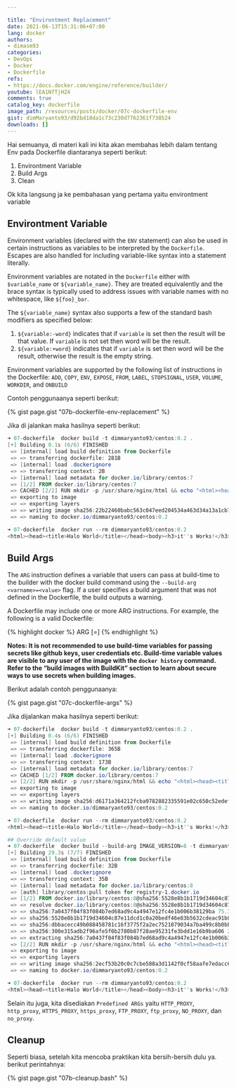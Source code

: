 ```yaml
---

title: "Environtment Replacement"
date: 2021-06-13T15:31:06+07:00
lang: docker
authors:
- dimasm93
categories:
- DevOps
- Docker
- Dockerfile
refs: 
- https://docs.docker.com/engine/reference/builder/
youtube: lEA1NfTjHZ4
comments: true
catalog_key: dockerfile
image_path: /resources/posts/docker/07c-dockerfile-env
gist: dimMaryanto93/d92bd18da1c73c230d7762361f738524
downloads: []
---
```


Hai semuanya, di materi kali ini kita akan membahas lebih dalam tentang Env pada Dockerfile diantaranya seperti berikut:

1. Environtment Variable
2. Build Args
3. Clean

Ok kita langsung ja ke pembahasan yang pertama yaitu environtment variable

<!--more-->

## Environtment Variable

Environment variables (declared with the `ENV` statement) can also be used in certain instructions as variables to be interpreted by the `Dockerfile`. Escapes are also handled for including variable-like syntax into a statement literally.

Environment variables are notated in the `Dockerfile` either with `$variable_name` or `${variable_name}`. They are treated equivalently and the brace syntax is typically used to address issues with variable names with no whitespace, like `${foo}_bar`.

The `${variable_name}` syntax also supports a few of the standard bash modifiers as specified below:
1. `${variable:-word}` indicates that if `variable` is set then the result will be that value. If `variable` is not set then word will be the result.
2. `${variable:+word}` indicates that if `variable` is set then word will be the result, otherwise the result is the empty string.

Environment variables are supported by the following list of instructions in the Dockerfile: `ADD`, `COPY`, `ENV`, `EXPOSE`,  `FROM`, `LABEL`, `STOPSIGNAL`, `USER`, `VOLUME`, `WORKDIR`, and `ONBUILD` 

Contoh penggunaanya seperti berikut:

{% gist page.gist "07b-dockerfile-env-replacement" %}

Jika di jalankan maka hasilnya seperti berikut:

```powershell
➜ 07-dockerfile  docker build -t dimmaryanto93/centos:0.2 .
[+] Building 0.1s (6/6) FINISHED
 => [internal] load build definition from Dockerfile                                                                   0.0s 
 => => transferring dockerfile: 281B                                                                                   0.0s 
 => [internal] load .dockerignore                                                                                      0.0s 
 => => transferring context: 2B                                                                                        0.0s 
 => [internal] load metadata for docker.io/library/centos:7                                                            0.0s 
 => [1/2] FROM docker.io/library/centos:7                                                                              0.0s 
 => CACHED [2/2] RUN mkdir -p /usr/share/nginx/html && echo "<html><head><title>Halo World</title></head><body><h3>it"  0.0s 
 => exporting to image                                                                                                 0.0s 
 => => exporting layers                                                                                                0.0s 
 => => writing image sha256:22b22460babc563c047eed204534a463d34a13a1cb75dda635d49bcddcb9351e                           0.0s 
 => => naming to docker.io/dimmaryanto93/centos:0.2

➜ 07-dockerfile  docker run --rm dimmaryanto93/centos:0.2  
<html><head><title>Halo World</title></head><body><h3>it''s Works!</h3></body></html>
```

## Build Args

The `ARG` instruction defines a variable that users can pass at build-time to the builder with the docker build command using the `--build-arg` `<varname>=<value>` flag. If a user specifies a build argument that was not defined in the Dockerfile, the build outputs a warning.

A Dockerfile may include one or more ARG instructions. For example, the following is a valid Dockerfile:

{% highlight docker %}
ARG <name>[=<default value>]
{% endhighlight %}

**Notes: It is not recommended to use build-time variables for passing secrets like github keys, user credentials etc. Build-time variable values are visible to any user of the image with the `docker history` command. Refer to the “build images with BuildKit” section to learn about secure ways to use secrets when building images.**

Berikut adalah contoh penggunaanya:

{% gist page.gist "07c-dockerfile-args" %}

Jika dijalankan maka hasilnya seperti berikut:

```powershell
➜ 07-dockerfile  docker build -t dimmaryanto93/centos:0.2 .
[+] Building 0.4s (6/6) FINISHED
 => [internal] load build definition from Dockerfile                                   0.0s
 => => transferring dockerfile: 365B                                                   0.0s
 => [internal] load .dockerignore                                                      0.0s
 => => transferring context: 173B                                                      0.0s
 => [internal] load metadata for docker.io/library/centos:7                            0.0s
 => CACHED [1/2] FROM docker.io/library/centos:7                                       0.0s
 => [2/2] RUN mkdir -p /usr/share/nginx/html && echo "<html><head><title>Halo World</"  0.2s
 => exporting to image                                                                 0.0s
 => => exporting layers                                                                0.0s
 => => writing image sha256:d6171a364212fcba9782882335591e02c650c52edef49c511878ed0a7  0.0s
 => => naming to docker.io/dimmaryanto93/centos:0.2

➜ 07-dockerfile  docker run --rm dimmaryanto93/centos:0.2
<html><head><title>Halo World</title></head><body><h3>it''s Works!</h3></body></html>

## Override default value
➜ 07-dockerfile  docker build --build-arg IMAGE_VERSION=8 -t dimmaryanto93/centos:0.2 .
[+] Building 29.3s (7/7) FINISHED
 => [internal] load build definition from Dockerfile                                   0.0s
 => => transferring dockerfile: 32B                                                    0.0s
 => [internal] load .dockerignore                                                      0.0s
 => => transferring context: 35B                                                       0.0s
 => [internal] load metadata for docker.io/library/centos:8                            4.1s
 => [auth] library/centos:pull token for registry-1.docker.io                          0.0s
 => [1/2] FROM docker.io/library/centos:8@sha256:5528e8b1b1719d34604c87e11dcd1c0a20b  24.5s
 => => resolve docker.io/library/centos:8@sha256:5528e8b1b1719d34604c87e11dcd1c0a20be  0.0s
 => => sha256:7a0437f04f83f084b7ed68ad9c4a4947e12fc4e1b006b38129ba 75.18MB / 75.18MB  21.8s
 => => sha256:5528e8b1b1719d34604c87e11dcd1c0a20bedf46e83b5632cdeac91b8c0 762B / 762B  0.0s
 => => sha256:dbbacecc49b088458781c16f3775f2a2ec7521079034a7ba499c8b0bb7f 529B / 529B  0.0s
 => => sha256:300e315adb2f96afe5f0b2780b87f28ae95231fe3bdd1e16b9ba606 2.14kB / 2.14kB  0.0s
 => => extracting sha256:7a0437f04f83f084b7ed68ad9c4a4947e12fc4e1b006b38129bac89114ec  2.5s
 => [2/2] RUN mkdir -p /usr/share/nginx/html && echo "<html><head><title>Halo World</"  0.6s
 => exporting to image                                                                 0.0s
 => => exporting layers                                                                0.0s
 => => writing image sha256:2ecf53b20c0c7cbe588a3d1142f0cf58aafe7edacc66fe74d906d9b71  0.0s
 => => naming to docker.io/dimmaryanto93/centos:0.2

➜ 07-dockerfile  docker run --rm dimmaryanto93/centos:0.2
<html><head><title>Halo World</title></head><body><h3>it''s Works!</h3></body></html>
```

Selain itu juga, kita disediakan `Predefined ARGs` yaitu `HTTP_PROXY`, `http_proxy`, `HTTPS_PROXY`, `https_proxy`, `FTP_PROXY`, `ftp_proxy`, `NO_PROXY`, dan `no_proxy`.

## Cleanup

Seperti biasa, setelah kita mencoba praktikan kita bersih-bersih dulu ya. berikut perintahnya:

{% gist page.gist "07b-cleanup.bash" %}